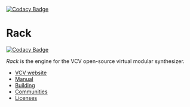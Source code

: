 [![Codacy Badge](https://app.codacy.com/project/badge/Grade/85c9e8b1e1e44233bbb42df63280ac54)](https://www.codacy.com/manual/mark-rln/Rack?utm_source=github.com&amp;utm_medium=referral&amp;utm_content=mark-rln/Rack&amp;utm_campaign=Badge_Grade)

# Rack

[![Codacy Badge](https://api.codacy.com/project/badge/Grade/effc9c4b969c4ac8adeca866997640b9)](https://app.codacy.com/manual/mark-rln/Rack?utm_source=github.com&utm_medium=referral&utm_content=mark-rln/Rack&utm_campaign=Badge_Grade_Settings)

*Rack* is the engine for the VCV open-source virtual modular synthesizer.

- [VCV website](https://vcvrack.com/)
- [Manual](https://vcvrack.com/manual/index.html)
- [Building](https://vcvrack.com/manual/Building.html)
- [Communities](https://vcvrack.com/manual/Communities.html)
- [Licenses](LICENSE.md)
